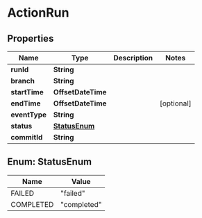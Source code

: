 

# ActionRun


## Properties

| Name | Type | Description | Notes |
|------------ | ------------- | ------------- | -------------|
|**runId** | **String** |  |  |
|**branch** | **String** |  |  |
|**startTime** | **OffsetDateTime** |  |  |
|**endTime** | **OffsetDateTime** |  |  [optional] |
|**eventType** | **String** |  |  |
|**status** | [**StatusEnum**](#StatusEnum) |  |  |
|**commitId** | **String** |  |  |



## Enum: StatusEnum

| Name | Value |
|---- | -----|
| FAILED | &quot;failed&quot; |
| COMPLETED | &quot;completed&quot; |



